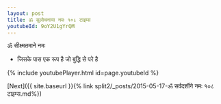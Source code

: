 ```yaml
---
layout: post
title: ॐ सुलोचनाया नमः १०८ टाइम्स
youtubeId: 9oY2U1gYrQM
---
```

 
 
 ॐ सीक्ष्मतमाने नमः  
 
 -  जिसके पास एक रूप है जो बुद्धि से परे है 
 
  
 
  
 
 
 
 
 
 


{% include youtubePlayer.html id=page.youtubeId %}
 
[Next]({{ site.baseurl }}{% link  split2/_posts/2015-05-17-ॐ सर्वदर्शीने नमः १०८ टाइम्स.md%})
 
